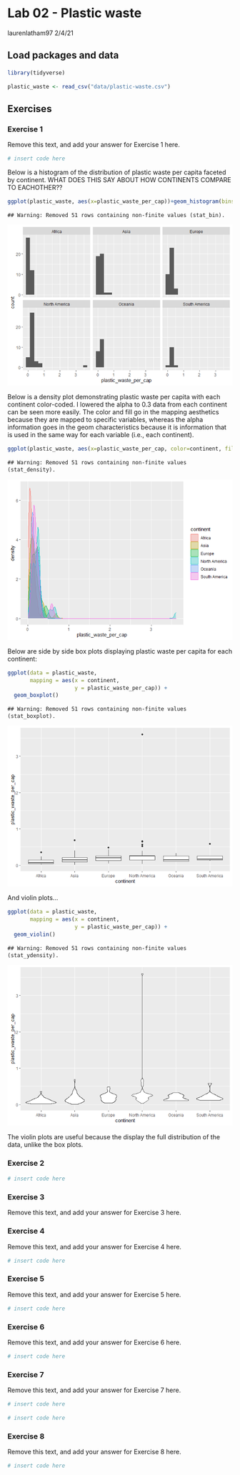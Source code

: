 Lab 02 - Plastic waste
================
laurenlatham97
2/4/21

## Load packages and data

``` r
library(tidyverse) 
```

``` r
plastic_waste <- read_csv("data/plastic-waste.csv")
```

## Exercises

### Exercise 1

Remove this text, and add your answer for Exercise 1 here.

``` r
# insert code here
```

Below is a histogram of the distribution of plastic waste per capita
faceted by continent. WHAT DOES THIS SAY ABOUT HOW CONTINENTS COMPARE TO
EACHOTHER??

``` r
ggplot(plastic_waste, aes(x=plastic_waste_per_cap))+geom_histogram(bins=15)+facet_wrap(~continent)
```

    ## Warning: Removed 51 rows containing non-finite values (stat_bin).

![](lab-02_files/figure-gfm/unnamed-chunk-1-1.png)<!-- -->

Below is a density plot demonstrating plastic waste per capita with each
continent color-coded. I lowered the alpha to 0.3 data from each
continent can be seen more easily. The color and fill go in the mapping
aesthetics because they are mapped to specific variables, whereas the
alpha information goes in the geom characteristics because it is
information that is used in the same way for each variable (i.e., each
continent).

``` r
ggplot(plastic_waste, aes(x=plastic_waste_per_cap, color=continent, fill=continent))+geom_density(alpha=.3)
```

    ## Warning: Removed 51 rows containing non-finite values (stat_density).

![](lab-02_files/figure-gfm/unnamed-chunk-2-1.png)<!-- -->

Below are side by side box plots displaying plastic waste per capita for
each continent:

``` r
ggplot(data = plastic_waste, 
       mapping = aes(x = continent, 
                     y = plastic_waste_per_cap)) +
  geom_boxplot()
```

    ## Warning: Removed 51 rows containing non-finite values (stat_boxplot).

![](lab-02_files/figure-gfm/unnamed-chunk-3-1.png)<!-- -->

And violin plots…

``` r
ggplot(data = plastic_waste, 
       mapping = aes(x = continent, 
                     y = plastic_waste_per_cap)) +
  geom_violin()
```

    ## Warning: Removed 51 rows containing non-finite values (stat_ydensity).

![](lab-02_files/figure-gfm/unnamed-chunk-4-1.png)<!-- -->

The violin plots are useful because the display the full distribution of
the data, unlike the box plots.

### Exercise 2

``` r
# insert code here
```

### Exercise 3

Remove this text, and add your answer for Exercise 3 here.

### Exercise 4

Remove this text, and add your answer for Exercise 4 here.

``` r
# insert code here
```

### Exercise 5

Remove this text, and add your answer for Exercise 5 here.

``` r
# insert code here
```

### Exercise 6

Remove this text, and add your answer for Exercise 6 here.

``` r
# insert code here
```

### Exercise 7

Remove this text, and add your answer for Exercise 7 here.

``` r
# insert code here
```

``` r
# insert code here
```

### Exercise 8

Remove this text, and add your answer for Exercise 8 here.

``` r
# insert code here
```
